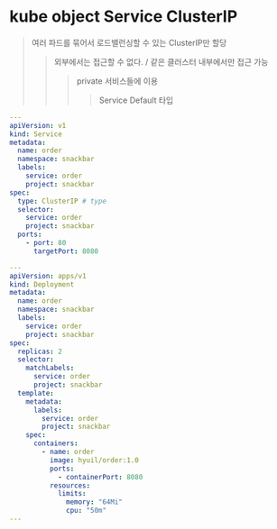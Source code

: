 # kube object Service ClusterIP

> 여러 파드를 묶어서 로드밸런싱할 수 있는 ClusterIP만 할당
>
> > 외부에서는 접근할 수 없다. / 같은 클러스터 내부에서만 접근 가능
> >
> > > private 서비스들에 이용
> > >
> > > > Service Default 타입

```yaml
---
apiVersion: v1
kind: Service
metadata:
  name: order
  namespace: snackbar
  labels:
    service: order
    project: snackbar
spec:
  type: ClusterIP # type
  selector:
    service: order
    project: snackbar
  ports:
    - port: 80
      targetPort: 8080

---
apiVersion: apps/v1
kind: Deployment
metadata:
  name: order
  namespace: snackbar
  labels:
    service: order
    project: snackbar
spec:
  replicas: 2
  selector:
    matchLabels:
      service: order
      project: snackbar
  template:
    metadata:
      labels:
        service: order
        project: snackbar
    spec:
      containers:
        - name: order
          image: hyuil/order:1.0
          ports:
            - containerPort: 8080
          resources:
            limits:
              memory: "64Mi"
              cpu: "50m"
---
```
